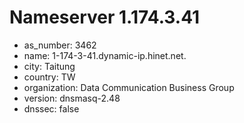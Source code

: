 # Nameserver 1.174.3.41

* as_number: 3462
* name: 1-174-3-41.dynamic-ip.hinet.net.
* city: Taitung
* country: TW
* organization: Data Communication Business Group
* version: dnsmasq-2.48
* dnssec: false

